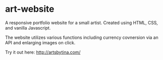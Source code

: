 # art-website
 A responsive portfolio website for a small artist. Created using HTML, CSS, and vanilla Javascript.
 
 The website utilizes various functions including currency covnersion via an API and enlarging images on click. 

Try it out here: http://artsbytina.com/
